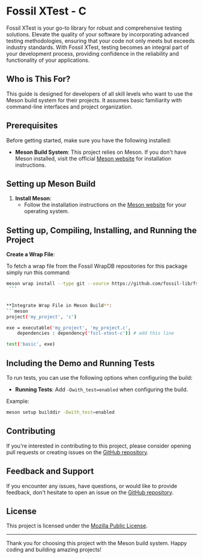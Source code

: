 # Fossil XTest - **C**

Fossil XTest is your go-to library for robust and comprehensive testing solutions. Elevate the quality of your software by incorporating advanced testing methodologies, ensuring that your code not only meets but exceeds industry standards. With Fossil XTest, testing becomes an integral part of your development process, providing confidence in the reliability and functionality of your applications.
## Who is This For?

This guide is designed for developers of all skill levels who want to use the Meson build system for their projects. It assumes basic familiarity with command-line interfaces and project organization.

## Prerequisites

Before getting started, make sure you have the following installed:

- **Meson Build System**: This project relies on Meson. If you don't have Meson installed, visit the official [Meson website](https://mesonbuild.com/Getting-meson.html) for installation instructions.

## Setting up Meson Build

1. **Install Meson**:
   - Follow the installation instructions on the [Meson website](https://mesonbuild.com/Getting-meson.html) for your operating system.

## Setting up, Compiling, Installing, and Running the Project

**Create a Wrap File**:

   To fetch a wrap file from the Fossil WrapDB repositories for this package simply run this command:

   ```bash
meson wrap install --type git --source https://github.com/fossil-lib/fscl-xtest-c.git --subproject-dir upstream
    ```


**Integrate Wrap File in Meson Build**:
   ```meson
   project('my_project', 'c')

   exe = executable('my_project', 'my_project.c',
       dependencies : dependency('fscl-xtest-c')) # add this line

   test('basic', exe)
   ```

## Including the Demo and Running Tests

To run tests, you can use the following options when configuring the build:

- **Running Tests**: Add `-Dwith_test=enabled` when configuring the build.

Example:

```bash
meson setup builddir -Dwith_test=enabled
```

## Contributing

If you're interested in contributing to this project, please consider opening pull requests or creating issues on the [GitHub repository](https://github.com/fossil-lib/fscl-xtest-c).

## Feedback and Support

If you encounter any issues, have questions, or would like to provide feedback, don't hesitate to open an issue on the [GitHub repository](https://github.com/fossil-lib/fscl-xtest-c/issues).

## License

This project is licensed under the [Mozilla Public License](LICENSE).

---

Thank you for choosing this project with the Meson build system. Happy coding and building amazing projects!
